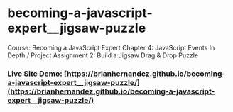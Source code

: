 # becoming-a-javascript-expert__jigsaw-puzzle
Course: Becoming a JavaScript Expert Chapter 4: JavaScript Events In Depth / Project Assignment 2: Build a Jigsaw Drag &amp; Drop Puzzle

### Live Site Demo: [https://brianhernandez.github.io/becoming-a-javascript-expert__jigsaw-puzzle/](https://brianhernandez.github.io/becoming-a-javascript-expert__jigsaw-puzzle/)
